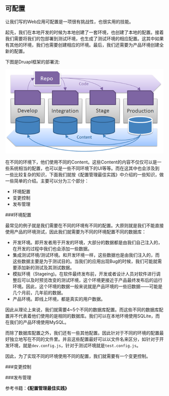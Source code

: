 可配置
---

让我们写的Web应用可配置是一项很有挑战性，也很实用的技能。

起先，我们在本地开发的时候为本地创建了一套环境，也创建了本地的配置。接着我们需要将我们的包部署到测试环境，也生成了测试环境的相应配置。这其中如果有其他的环境，我们也需要创建相应的环境。最后，我们还需要为产品环境创建全新的配置。

下图是Druapl框架的部署流:

![Drupal Deployment Flow](chapters/chapter4/deployment-flow.png)

在不同的环境下，他们使用不同的Content。这些Content的内容不仅仅可以是一些系统相当的配置，也可以是一些不同环境下的UI等等。而在这其中也会涉及到一些比较复杂的知识，下面我们就按《配置管理最佳实践》中介绍的一些知识，做一些简单的介绍。主要可以分为三个部分：

 - 环境配置
 - 变更控制
 - 发布管理

###环境配置

最常见的例子就是我们需要在不同的环境有不同的配置。大原则就是我们不能直接使用产品的环境测试，因此我们就需要为不同的环境配置不同的数据库：

 - 开发环境。即开发者用于开发的环境，大部分的数据都是由我们自己注入的，在开发的过程中我们也会添加一些数据。
 - 集成测试环境/测试环境。和开发环境一样，这些数据也是由我们注入的，而这些数据主要是为于测试目的。当我们的应用出现Bug的时候，我们可能就需要添加新的测试及其测试数据。
 - 模拟环境（Stageing)。在软件最终发布前，开发或者设计人员对软件进行调整后可以及时预览改变的测试环境，这个环境更接近于产品最终发布后的运行环境。因此，这个环境的数据一般来说就是产品环境的一些旧数据——可能是几个月前，几年前的数据。
 - 产品环境。即线上环境，都是真实的用户数据。

因此从理论上来说，我们就需要4~5个不同的数据库配置。而这些不同的数据库配置并不代表着他们使用的是相同的数据库。我们可以在本地环境使用SQLite，而在我们的产品环境使用MySQL。

而除了数据库配置之外，我们还有一些其他配置。因此针对于不同的环境的配置最好独立地写在不同的文件里。并且这些配置最好可以以文件名来区分，如针对于开发环境，就是``dev.config.js``，针对于测试环境就是``test.config.js``。

因此，为了实现不同的环境使用不同的配置，我们就需要有一个变更控制。

###变更控制

###发布管理 

参考书籍：**《配置管理最佳实践》**
